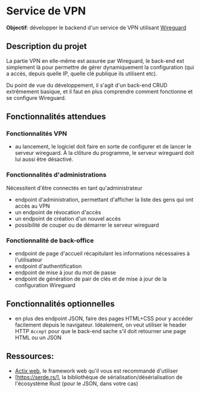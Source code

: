 # Service de VPN

**Objectif**: développer le backend d'un service de VPN utilisant [Wireguard](https://www.wireguard.com/)

## Description du projet

La partie VPN en elle-même est assurée par Wireguard, le back-end est simplement là pour permettre de gérer dynamiquement la configuration (qui a accès, depuis quelle IP, quelle clé publique ils utilisent etc).

Du point de vue du développement, il s'agit d'un back-end CRUD extrêmement basique, et il faut en plus comprendre comment fonctionne et se configure Wireguard.

## Fonctionnalités attendues

### Fonctionnalités VPN

- au lancement, le logiciel doit faire en sorte de configurer et de lancer le serveur wireguard. À la clôture du programme, le serveur wireguard doit lui aussi être désactivé.

### Fonctionnalités d'administrations

Nécessitent d'être connectés en tant qu'administrateur

- endpoint d'administration, permettant d'afficher la liste des gens qui ont accès au VPN
- un endpoint de révocation d'accès
- un endpoint de création d'un nouvel accès
- possibilité de couper ou de démarrer le serveur wireguard

### Fonctionnalité de back-office

- endpoint de page d'accueil récapitulant les informations nécessaires à l'utilisateur
- endpoint d'authentification
- endpoint de mise à jour du mot de passe
- endpoint de génération de pair de clés et de mise à jour de la configuration Wireguard

## Fonctionnalités optionnelles
- en plus des endpoint JSON, faire des pages HTML+CSS pour y accéder facilement depuis le navigateur. Idéalement, on veut utiliser le header HTTP `Accept` pour que le back-end sache s'il doit retourner une page HTML ou un JSON

## Ressources:
- [Actix web](https://actix.rs/), le framework web qu'il vous est recommandé d'utiliser
- [https://serde.rs/], la bibliothèque de sérialisation/désérialisation de l'écosystème Rust (pour le JSON, dans votre cas)